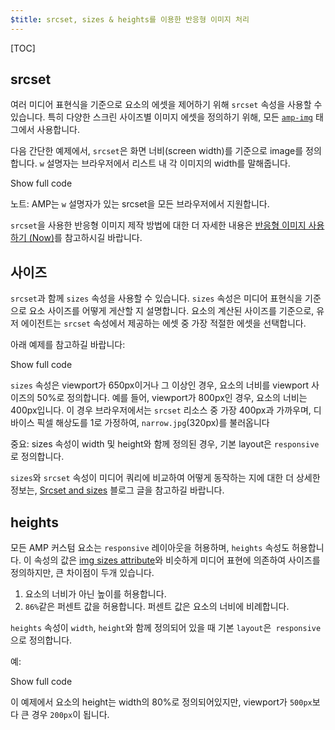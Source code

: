 ```yaml
---
$title: srcset, sizes & heights를 이용한 반응형 이미지 처리
---
```

[TOC]


## srcset

여러 미디어 표현식을 기준으로 요소의 에셋을 제어하기 위해 `srcset` 속성을 사용할 수 있습니다.
특히 다양한 스크린 사이즈별 이미지 에셋을 정의하기 위해,
모든 [`amp-img`](/docs/reference/components/amp-img.html) 태그에서 사용합니다.

다음 간단한 예제에서,
`srcset`은 화면 너비(screen width)를 기준으로 image를 정의합니다.
`w` 설명자는 브라우저에서 리스트 내 각 이미지의 width를 말해줍니다.

<!--embedded amp-img example using srcset -->
<div>
<amp-iframe height="231"
            layout="fixed-height"
            sandbox="allow-scripts allow-forms allow-same-origin"
            resizable
            src="https://ampproject-b5f4c.firebaseapp.com/examples/ampimg.srcset.embed.html">
  <div overflow tabindex="0" role="button" aria-label="Show more">Show full code</div>
  <div placeholder></div>
</amp-iframe>
</div>

노트: AMP는 `w` 설명자가 있는 srcset을 모든 브라우저에서 지원합니다.

`srcset`을 사용한 반응형 이미지 제작 방법에 대한 더 자세한 내용은
[반응형 이미지 사용하기 (Now)](http://alistapart.com/article/using-responsive-images-now)를 참고하시길 바랍니다.

## 사이즈

`srcset`과 함께 `sizes` 속성을 사용할 수 있습니다.
`sizes` 속성은 미디어 표현식을 기준으로 요소 사이즈를 어떻게 게산할 지 설명합니다.
요소의 계산된 사이즈를 기준으로, 유저 에이전트는 `srcset` 속성에서 제공하는 에셋 중 가장 적절한 에셋을 선택합니다.

아래 예제를 참고하길 바랍니다:

<!--embedded amp-img example using sizes -->
<div>
<amp-iframe height="231"
            layout="fixed-height"
            sandbox="allow-scripts allow-forms allow-same-origin"
            resizable
            src="https://ampproject-b5f4c.firebaseapp.com/examples/ampimg.sizes.embed.html">
  <div overflow tabindex="0" role="button" aria-label="Show more">Show full code</div>
  <div placeholder></div>
</amp-iframe>
</div>

`sizes` 속성은 viewport가 650px이거나 그 이상인 경우,
요소의 너비를 viewport 사이즈의 50%로 정의합니다.
예를 들어, viewport가 800px인 경우,
요소의 너비는 400px입니다.
이 경우 브라우저에서는 `srcset` 리소스 중 가장 400px과 가까우며,
디바이스 픽셀 해상도를 1로 가정하여, `narrow.jpg`(320px)를 불러옵니다

중요: sizes 속성이 width 및 height와 함께 정의된 경우, 기본 layout은 `responsive`로 정의합니다.

`sizes`와 `srcset` 속성이 미디어 쿼리에 비교하여 어떻게 동작하는 지에 대한 더 상세한 정보는,
[Srcset and sizes](https://ericportis.com/posts/2014/srcset-sizes/) 블로그 글을 참고하길 바랍니다.

## heights

모든 AMP 커스텀 요소는 `responsive` 레이아웃을 허용하며, `heights` 속성도 허용합니다.
이 속성의 값은 [img sizes attribute](https://developer.mozilla.org/en-US/docs/Web/HTML/Element/img)와
비슷하게 미디어 표현에 의존하여 사이즈를 정의하지만, 큰 차이점이 두개 있습니다.

 1. 요소의 너비가 아닌 높이를 허용합니다.
 2. `86%`같은 퍼센트 값을 허용합니다.
 퍼센트 값은 요소의 너비에 비례합니다.

`heights` 속성이 `width`, `height`와 함께 정의되어 있을 때 기본 `layout`은` responsive`으로 정의합니다.

예:

<!--embedded amp-img example using heights -->
<div>
<amp-iframe height="193"
            layout="fixed-height"
            sandbox="allow-scripts allow-forms allow-same-origin"
            resizable
            src="https://ampproject-b5f4c.firebaseapp.com/examples/ampimg.heights.embed.html">
  <div overflow tabindex="0" role="button" aria-label="Show more">Show full code</div>
  <div placeholder></div>
</amp-iframe>
</div>

이 예제에서 요소의 height는 width의 80%로 정의되어있지만,
viewport가 `500px`보다 큰 경우 `200px`이 됩니다.
